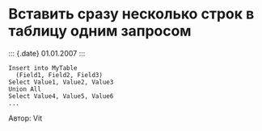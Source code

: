 Вставить сразу несколько строк в таблицу одним запросом
=======================================================

::: {.date}
01.01.2007
:::

    Insert into MyTable
      (Field1, Field2, Field3)
    Select Value1, Value2, Value3
    Union All
    Select Value4, Value5, Value6
    ...

Автор: Vit

